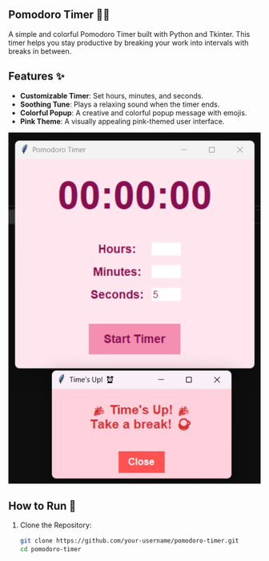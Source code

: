 ## Pomodoro Timer 🍅⏰

A simple and colorful Pomodoro Timer built with Python and Tkinter. This timer helps you stay productive by breaking your work into intervals with breaks in between.


## Features ✨
- **Customizable Timer**: Set hours, minutes, and seconds.
- **Soothing Tune**: Plays a relaxing sound when the timer ends.
- **Colorful Popup**: A creative and colorful popup message with emojis.
- **Pink Theme**: A visually appealing pink-themed user interface.


![alt text](image.png)


## How to Run 🚀
1. Clone the Repository:
   ```bash
   git clone https://github.com/your-username/pomodoro-timer.git
   cd pomodoro-timer
